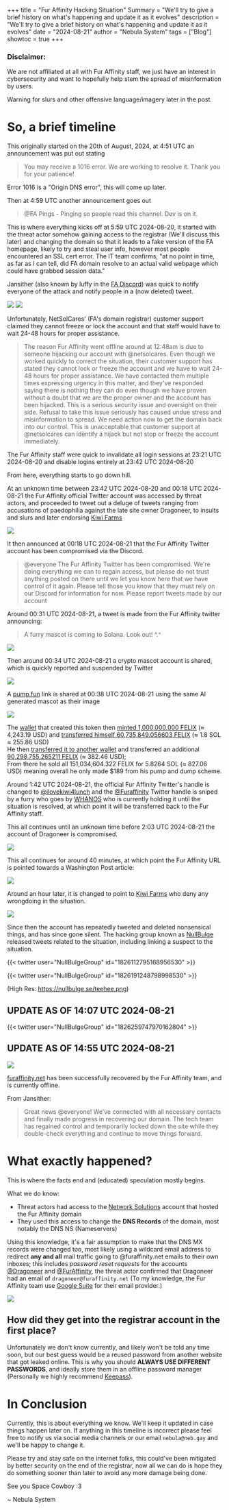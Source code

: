 +++
title = "Fur Affinity Hacking Situation"
Summary = "We'll try to give a brief history on what's happening and update it as it evolves"
description = "We'll try to give a brief history on what's happening and update it as it evolves"
date = "2024-08-21"
author = "Nebula System"
tags = ["Blog"]
showtoc = true
+++

### Disclaimer:
We are not affiliated at all with Fur Affinity staff, we just have an interest in cybersecurity and want to hopefully help stem the spread of misinformation by users.

Warning for slurs and other offensive language/imagery later in the post.

# So, a brief timeline

This originally started on the 20th of August, 2024, at 4:51 UTC an announcement was put out stating

> You may receive a 1016 error. We are working to resolve it. Thank you for your patience!

Error 1016 is a "Origin DNS error", this will come up later.

Then at 4:59 UTC another announcement goes out

> @FA Pings - Pinging so people read this channel. Dev is on it.

This is where everything kicks off at 5:59 UTC 2024-08-20, it started with the threat actor somehow gaining access to the registrar (We'll discuss this later) and changing the domain so that it leads to a fake version of the FA homepage, likely to try and steal user info, however most people encountered an SSL cert error. The IT team confirms, "at no point in time, as far as I can tell, did FA domain resolve to an actual valid webpage which could have grabbed session data."

Jansither (also known by luffy in the [FA Discord](https://discord.gg/furaffinity)) was quick to notify everyone of the attack and notify people in a (now deleted) tweet.

![](/FA/1.png)
![](/FA/2.png)

Unfortunately, NetSolCares' (FA's domain registrar) customer support claimed they cannot freeze or lock the account and that staff would have to wait 24-48 hours for proper assistance.

> The reason Fur Affinity went offline around at 12:48am is due to someone hijacking our account with @netsolcares. Even though we worked quickly to correct the situation, their customer support has stated they cannot lock or freeze the account and we have to wait 24-48 hours for proper assistance. We have contacted them multiple times expressing urgency in this matter, and they've responded saying there is nothing they can do even though we have proven without a doubt that we are the proper owner and the account has been hijacked. This is a serious security issue and oversight on their side. Refusal to take this issue seriously has caused undue stress and misinformation to spread. We need action now to get the domain back into our control. This is unacceptable that customer support at @netsolcares can identify a hijack but not stop or freeze the account immediately.

The Fur Affinity staff were quick to invalidate all login sessions at 23:21 UTC 2024-08-20 and disable logins entirely at 23:42 UTC 2024-08-20

From here, everything starts to go down hill.

At an unknown time between 23:42 UTC 2024-08-20 and 00:18 UTC 2024-08-21 the Fur Affinity official Twitter account was accessed by threat actors, and proceeded to tweet out a deluge of tweets ranging from accusations of paedophilia against the late site owner Dragoneer, to insults and slurs and later endorsing [Kiwi Farms](https://en.wikipedia.org/wiki/Kiwi_Farms)

![](/FA/3.jpg)

It then announced at 00:18 UTC 2024-08-21 that the Fur Affinity Twitter account has been compromised via the Discord.

> @everyone The Fur Affinity Twitter has been compromised. We're doing everything we can to regain access, but please do not trust anything posted on there until we let you know here that we have control of it again.
> Please tell those you know that they must rely on our Discord for information for now.
> Please report tweets made by our account

Around 00:31 UTC 2024-08-21, a tweet is made from the Fur Affinity twitter announcing:

> A furry mascot is coming to Solana. Look out! ^.^

![](/FA/4.png)

Then around 00:34 UTC 2024-08-21 a crypto mascot account is shared, which is quickly reported and suspended by Twitter

![](/FA/5.png)

A [pump.fun](https://pump.fun/UakxfAPQQuDD39PgtiKQriXpWDtnCruDcu4UwwpVPRW) link is shared at 00:38 UTC 2024-08-21 using the same AI generated mascot as their image

![](/FA/6.png)

The [wallet](https://solscan.io/account/FgmaEb5BmJGV7WcykrrhsNSsSauD7S31NBCHEUmrLQMe) that created this token then [minted 1,000,000,000 FELIX](https://solscan.io/tx/4RpTuAn4LWVjG3VegQfZDNgrfSijzK6V5GvZjjX7C2kDJ6JS4fSzNhzfwgPu2UFbTfdL1AV9wgCZMGFcBJm9TeaH) (≈ 4,243.19 USD) and [transferred himself 60,735,849.056603 FELIX](https://solscan.io/tx/4RpTuAn4LWVjG3VegQfZDNgrfSijzK6V5GvZjjX7C2kDJ6JS4fSzNhzfwgPu2UFbTfdL1AV9wgCZMGFcBJm9TeaH) (≈ 1.8 SOL ≈ 255.86 USD)\
He then [transferred it to another wallet](https://solscan.io/tx/UUa1mVQZ1wLtitHRT3qUwM7eoJdvNP7muP2mGKA8dGJM1119uzpRHGZ537KZYwC361L2pQXv86EZ67GUnwdTVZ1) and transferred an additional [90,298,755.265211 FELIX](https://solscan.io/account/2jA1yJ8L6QCCNWtVh8jdLWLPMwpXJ5K7NBtV4QLccgHt#transfers) (≈ 382.46 USD);\
From there he sold all 151,034,604.322 FELIX for 5.8264 SOL (≈ 827.06 USD) meaning overall he only made $189 from his pump and dump scheme.

Around 1:42 UTC 2024-08-21, the official Fur Affinity Twitter's handle is changed to [@ilovekiwi4lunch](https://x.com/ilovekiwi4lunch) and the [@Furaffinity](https://x.com/furaffinity) Twitter handle is sniped by a furry who goes by [WHANOS](https://www.youtube.com/watch?v=Pmnt2SS2bIA) who is currently holding it until the situation is resolved, at which point it will be transferred back to the Fur Affinity staff.

This all continues until an unknown time before 2:03 UTC 2024-08-21 the account of Dragoneer is compromised.

![](/FA/7.jpg)

This all continues for around 40 minutes, at which point the Fur Affinity URL is pointed towards a Washington Post article:

![](/FA/8.jpg)

Around an hour later, it is changed to point to [Kiwi Farms](https://en.wikipedia.org/wiki/Kiwi_Farms) who deny any wrongdoing in the situation.

![](/FA/9.jpg)

Since then the account has repeatedly tweeted and deleted nonsensical things, and has since gone silent. The hacking group known as [NullBulge](https://nullbulge.se/) released tweets related to the situation, including linking a suspect to the situation.

{{< twitter user="NullBulgeGroup" id="1826112795168956530" >}}

{{< twitter user="NullBulgeGroup" id="1826191248798998530" >}}

(High Res: https://nullbulge.se/teehee.png)

## UPDATE AS OF 14:07 UTC 2024-08-21

{{< twitter user="NullBulgeGroup" id="1826259747970162804" >}}

## UPDATE AS OF 14:55 UTC 2024-08-21

![](/FA/12.png)

[furaffinity.net](https://furaffinity.net) has been successfully recovered by the Fur Affinity team, and is currently offline.

From Jansither:

> Great news @everyone! We’ve connected with all necessary contacts and finally made progress in recovering our domain. The tech team has regained control and temporarily locked down the site while they double-check everything and continue to move things forward.


# What exactly happened?

This is where the facts end and (educated) speculation mostly begins.

What we do know:
- Threat actors had access to the [Network Solutions](https://www.networksolutions.com/) account that hosted the Fur Affinity domain
- They used this access to change the **DNS Records** of the domain, most notably the DNS NS (Nameservers)

Using this knowledge, it's a fair assumption to make that the DNS MX records were changed too, most likely using a wildcard email address to redirect **any and all** mail traffic going to @furaffinity.net emails to their own inboxes; this includes *password reset requests* for the accounts [@Dragoneer](https://x.com/Dragoneer) and [@FurAffinity](https://x.com/Furaffinity), the threat actor confirmed that Dragoneer had an email of `dragoneer@furaffinity.net` (To my knowledge, the Fur Affinity team use [Google Suite](https://workspace.google.com/intl/en_uk/products/gmail/) for their email provider.)

![](/FA/11.png)

## How did they get into the registrar account in the first place?
Unfortunately we don't know currently, and likely won't be told any time soon, but our best guess would be a reused password from another website that got leaked online. This is why you should **ALWAYS USE DIFFERENT PASSWORDS**, and ideally store them in an offline password manager (Personally we highly recommend [Keepass](https://keepass.info/)).

# In Conclusion

Currently, this is about everything we know. We'll keep it updated in case things happen later on. If anything in this timeline is incorrect please feel free to notify us via social media channels or our email `nebula@neb.gay` and we'll be happy to change it.

Please try and stay safe on the internet folks, this could've been mitigated by better security on the end of the registrar, now all we can do is hope they do something sooner than later to avoid any more damage being done.

See you Space Cowboy :3

~ Nebula System
